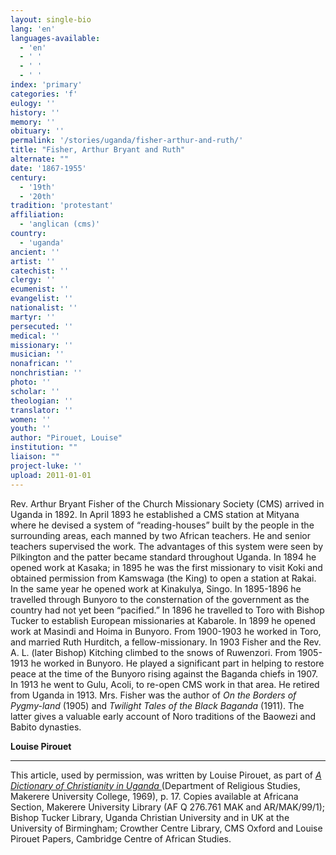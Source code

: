 ```yaml
---
layout: single-bio
lang: 'en'
languages-available:
  - 'en'
  - ' '
  - ' '
  - ' '
index: 'primary'
categories: 'f'
eulogy: ''
history: ''
memory: ''
obituary: ''
permalink: '/stories/uganda/fisher-arthur-and-ruth/'
title: "Fisher, Arthur Bryant and Ruth"
alternate: ""
date: '1867-1955'
century:
  - '19th'
  - '20th'
tradition: 'protestant'
affiliation:
  - 'anglican (cms)'
country:
  - 'uganda'
ancient: ''
artist: ''
catechist: ''
clergy: ''
ecumenist: ''
evangelist: ''
nationalist: ''
martyr: ''
persecuted: ''
medical: ''
missionary: ''
musician: ''
nonafrican: ''
nonchristian: ''
photo: ''
scholar: ''
theologian: ''
translator: ''
women: ''
youth: ''
author: "Pirouet, Louise"
institution: ""
liaison: ""
project-luke: ''
upload: 2011-01-01
---
```




Rev. Arthur Bryant Fisher of the Church Missionary Society  (CMS) arrived in Uganda in 1892. In April 1893 he established a CMS station at  Mityana where he devised a system of &ldquo;reading-houses&rdquo; built by the people in  the surrounding areas, each manned by two African teachers. He and senior  teachers supervised the work. The advantages of this system were seen by Pilkington and the patter  became standard throughout Uganda. In 1894 he opened work at Kasaka; in 1895 he  was the first missionary to visit Koki and obtained permission from Kamswaga  (the King) to open a station at Rakai. In the same year he opened work at  Kinakulya, Singo. In 1895-1896 he travelled through Bunyoro to the  consternation of the government as the country had not yet been &ldquo;pacified.&rdquo; In  1896 he travelled to Toro with Bishop Tucker to establish European missionaries at Kabarole. In  1899 he opened work at Masindi and Hoima in Bunyoro. From 1900-1903 he worked  in Toro, and married Ruth Hurditch, a fellow-missionary. In 1903 Fisher and the  Rev. A. L. (later Bishop)  Kitching climbed to the snows of Ruwenzori. From 1905-1913 he worked in  Bunyoro. He played a significant part in helping to restore peace at the time  of the Bunyoro rising against the Baganda chiefs in 1907. In 1913 he went to  Gulu, Acoli, to re-open CMS work in that area. He retired from Uganda in 1913.  Mrs. Fisher was the author of *On the  Borders of Pygmy-land* (1905) and *Twilight  Tales of the Black Baganda* (1911). The latter gives a valuable early  account of Noro traditions of the Baowezi and Babito dynasties.

**Louise Pirouet**

---

This article, used by permission, was written by Louise Pirouet, as part of *[A Dictionary of Christianity in Uganda ](../pirouet-foreword/)*(Department of Religious Studies, Makerere University College, 1969), p. 17. Copies available at Africana Section, Makerere University Library (AF Q 276.761 MAK and AR/MAK/99/1); Bishop Tucker Library, Uganda Christian University and in UK at the University of Birmingham; Crowther Centre Library, CMS Oxford and Louise Pirouet Papers, Cambridge Centre of African Studies.